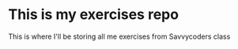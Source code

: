 # This is my exercises repo


This is where I'll be storing all me exercises from Savvycoders class
